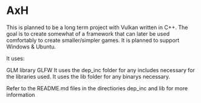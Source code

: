 # AxH

This is planned to be a long term project with Vulkan written in C++. The goal is to create somewhat of a framework that can later be used comfortably to create smaller/simpler games. It is planned to support Windows & Ubuntu.

It uses:

GLM library
GLFW
It uses the dep_inc folder for any includes necessary for the libraries used.
It uses the lib folder for any binarys necessary.

Refer to the README.md files in the directiories dep_inc and lib for more information

